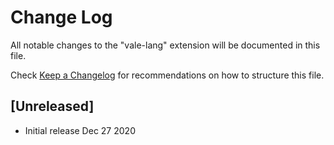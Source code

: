 # Change Log

All notable changes to the "vale-lang" extension will be documented in this file.

Check [Keep a Changelog](http://keepachangelog.com/) for recommendations on how to structure this file.

## [Unreleased]

- Initial release Dec 27 2020
